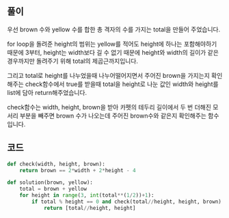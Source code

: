 ## 풀이

우선 brown 수와 yellow 수를 합한 총 격자의 수를 가지는 total을 만들어 주었습니다.  

for loop을 돌려준 height의 범위는 yellow를 적어도 height에 하나는 포함해야하기 때문에 3부터, height는 width보다 길 수 없기 때문에 height와 width의 길이가 같은 경우까지만 돌려주기 위해 total의 제곱근까지입니다.  

그리고 total로 height를 나누었을때 나누어떨어지면서 주어진 brown을 가지는지 확인해주는 check함수에서 true를 받을때 total을 height로 나눈 값인 width와 height를 list에 담아 return해주었습니다.  

check함수는 width, height, brown을 받아 카펫의 테두리 길이에서 두 번 더해진 모서리 부분을 빼주면 brown 수가 나오는데 주어진 brown수와 같은지 확인해주는 함수 입니다.  

## 코드
```python
def check(width, height, brown):
    return brown == 2*width + 2*height - 4

def solution(brown, yellow):
    total = brown + yellow
    for height in range(3, int(total**(1/2))+1):
        if total % height == 0 and check(total//height, height, brown):
            return [total//height, height]
```